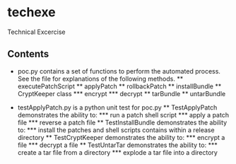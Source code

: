 # techexe
Technical Excercise

## Contents
* poc.py contains a set of functions to perform the automated process.  See the file for explanations of the following methods.
** executePatchScript
** applyPatch
** rollbackPatch
** installBundle
** CryptKeeper class
*** encrypt
*** decrypt
** tarBundle
** untarBundle

* testApplyPatch.py is a python unit test for poc.py
** TestApplyPatch demonstrates the ability to:
*** run a patch shell script
*** apply a patch file
*** reverse a patch file
** TestInstallBundle demonstrates the ability to:
*** install the patches and shell scripts contains within a release directory
** TestCryptKeeper demonstrates the ability to:
*** encrypt a file
*** decrypt a file
** TestUntarTar demonstrates the ability to:
*** create a tar file from a directory
*** explode a tar file into a directory